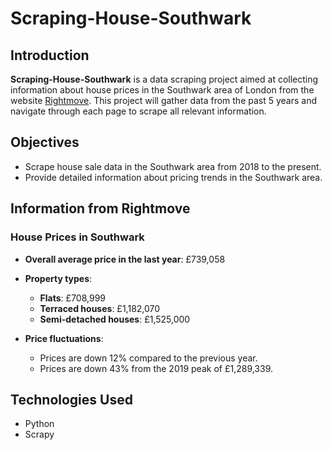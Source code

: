 # Scraping-House-Southwark

## Introduction  

**Scraping-House-Southwark** is a data scraping project aimed at collecting information about house prices in the Southwark area of London from the website [Rightmove](https://www.rightmove.co.uk/house-prices/southwark-85215.html?soldIn=5&page=1). This project will gather data from the past 5 years and navigate through each page to scrape all relevant information.  

## Objectives  

- Scrape house sale data in the Southwark area from 2018 to the present.  
- Provide detailed information about pricing trends in the Southwark area.  

## Information from Rightmove  

### House Prices in Southwark  

- **Overall average price in the last year**: £739,058  
- **Property types**:  
  - **Flats**: £708,999  
  - **Terraced houses**: £1,182,070  
  - **Semi-detached houses**: £1,525,000  

- **Price fluctuations**:  
  - Prices are down 12% compared to the previous year.  
  - Prices are down 43% from the 2019 peak of £1,289,339.  

## Technologies Used  

- Python  
- Scrapy  
